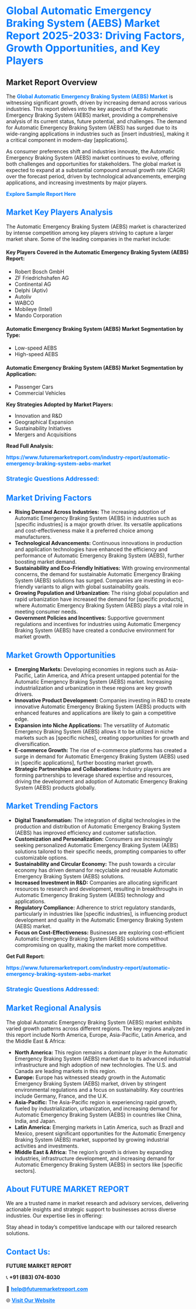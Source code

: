 <h1 style="color: #007BFF;">Global Automatic Emergency Braking System (AEBS) Market Report 2025-2033: Driving Factors, Growth Opportunities, and Key Players</h1>

<section id="overview">
<h2>Market Report Overview</h2>
<p>The <a href="https://www.futuremarketreport.com/industry-report/automatic-emergency-braking-system-aebs-market" style="color: #007BFF; text-decoration: none;"><strong>Global Automatic Emergency Braking System (AEBS) Market</strong></a> is witnessing significant growth, driven by increasing demand across various industries. This report delves into the key aspects of the Automatic Emergency Braking System (AEBS) market, providing a comprehensive analysis of its current status, future potential, and challenges. The demand for Automatic Emergency Braking System (AEBS) has surged due to its wide-ranging applications in industries such as [insert industries], making it a critical component in modern-day [applications].</p>
<p>As consumer preferences shift and industries innovate, the Automatic Emergency Braking System (AEBS) market continues to evolve, offering both challenges and opportunities for stakeholders. The global market is expected to expand at a substantial compound annual growth rate (CAGR) over the forecast period, driven by technological advancements, emerging applications, and increasing investments by major players.</p>
</section>

<section id="overview">
<p><a href="https://www.futuremarketreport.com/request-sample/reportId=27630" style="color: #007BFF; text-decoration: none;"><strong>Explore Sample Report Here</strong></a></p>
</section>

<section id="key-players">
<h2 style="color: #007BFF;">Market Key Players Analysis</h2>
<p>The Automatic Emergency Braking System (AEBS) market is characterized by intense competition among key players striving to capture a larger market share. Some of the leading companies in the market include:</p>
<h4>Key Players Covered in the Automatic Emergency Braking System (AEBS) Report:</h4>
<ul><li>Robert Bosch GmbH</li><li>ZF Friedrichshafen AG</li><li>Continental AG</li><li>Delphi (Aptiv)</li><li>Autoliv</li><li>WABCO</li><li>Mobileye (Intel)</li><li>Mando Corporation</li></ul>
<h4>Automatic Emergency Braking System (AEBS) Market Segmentation by Type:</h4>
<ul><li>Low-speed AEBS</li><li>High-speed AEBS</li></ul>

<h4>Automatic Emergency Braking System (AEBS) Market Segmentation by Application:</h4>
<ul><li>Passenger Cars</li><li>Commercial Vehicles</li></ul>
<p><strong>Key Strategies Adopted by Market Players:</strong></p>
<ul>
<li>Innovation and R&D</li>
<li>Geographical Expansion</li>
<li>Sustainability Initiatives</li>
<li>Mergers and Acquisitions</li>
</ul>
</section>

<section>
<p><strong>Read Full Analysis: </strong></p><a href="https://www.futuremarketreport.com/industry-report/automatic-emergency-braking-system-aebs-market" style="color: #007BFF; text-decoration: none;"><strong>https://www.futuremarketreport.com/industry-report/automatic-emergency-braking-system-aebs-market</strong></a>
<h3 style="color: #007BFF;">Strategic Questions Addressed:</h3>
</section>

<section id="driving-factors">
<h2 style="color: #007BFF;">Market Driving Factors</h2>
<ul>
<li><strong>Rising Demand Across Industries:</strong> The increasing adoption of Automatic Emergency Braking System (AEBS) in industries such as [specific industries] is a major growth driver. Its versatile applications and cost-effectiveness make it a preferred choice among manufacturers.</li>
<li><strong>Technological Advancements:</strong> Continuous innovations in production and application technologies have enhanced the efficiency and performance of Automatic Emergency Braking System (AEBS), further boosting market demand.</li>
<li><strong>Sustainability and Eco-Friendly Initiatives:</strong> With growing environmental concerns, the demand for sustainable Automatic Emergency Braking System (AEBS) solutions has surged. Companies are investing in eco-friendly variants to align with global sustainability goals.</li>
<li><strong>Growing Population and Urbanization:</strong> The rising global population and rapid urbanization have increased the demand for [specific products], where Automatic Emergency Braking System (AEBS) plays a vital role in meeting consumer needs.</li>
<li><strong>Government Policies and Incentives:</strong> Supportive government regulations and incentives for industries using Automatic Emergency Braking System (AEBS) have created a conducive environment for market growth.</li>
</ul>
</section>

<section id="growth-opportunities">
<h2 style="color: #007BFF;">Market Growth Opportunities</h2>
<ul>
<li><strong>Emerging Markets:</strong> Developing economies in regions such as Asia-Pacific, Latin America, and Africa present untapped potential for the Automatic Emergency Braking System (AEBS) market. Increasing industrialization and urbanization in these regions are key growth drivers.</li>
<li><strong>Innovative Product Development:</strong> Companies investing in R&D to create innovative Automatic Emergency Braking System (AEBS) products with enhanced features and applications are likely to gain a competitive edge.</li>
<li><strong>Expansion into Niche Applications:</strong> The versatility of Automatic Emergency Braking System (AEBS) allows it to be utilized in niche markets such as [specific niches], creating opportunities for growth and diversification.</li>
<li><strong>E-commerce Growth:</strong> The rise of e-commerce platforms has created a surge in demand for Automatic Emergency Braking System (AEBS) used in [specific applications], further boosting market growth.</li>
<li><strong>Strategic Partnerships and Collaborations:</strong> Industry players are forming partnerships to leverage shared expertise and resources, driving the development and adoption of Automatic Emergency Braking System (AEBS) products globally.</li>
</ul>
</section>

<section id="trending-factors">
<h2 style="color: #007BFF;">Market Trending Factors</h2>
<ul>
<li><strong>Digital Transformation:</strong> The integration of digital technologies in the production and distribution of Automatic Emergency Braking System (AEBS) has improved efficiency and customer satisfaction.</li>
<li><strong>Customization and Personalization:</strong> Consumers are increasingly seeking personalized Automatic Emergency Braking System (AEBS) solutions tailored to their specific needs, prompting companies to offer customizable options.</li>
<li><strong>Sustainability and Circular Economy:</strong> The push towards a circular economy has driven demand for recyclable and reusable Automatic Emergency Braking System (AEBS) solutions.</li>
<li><strong>Increased Investment in R&D:</strong> Companies are allocating significant resources to research and development, resulting in breakthroughs in Automatic Emergency Braking System (AEBS) technology and applications.</li>
<li><strong>Regulatory Compliance:</strong> Adherence to strict regulatory standards, particularly in industries like [specific industries], is influencing product development and quality in the Automatic Emergency Braking System (AEBS) market.</li>
<li><strong>Focus on Cost-Effectiveness:</strong> Businesses are exploring cost-efficient Automatic Emergency Braking System (AEBS) solutions without compromising on quality, making the market more competitive.</li>
</ul>
</section>

<section>
<p><strong>Get Full Report: </strong></p><a href="https://www.futuremarketreport.com/industry-report/automatic-emergency-braking-system-aebs-market" style="color: #007BFF; text-decoration: none;"><strong>https://www.futuremarketreport.com/industry-report/automatic-emergency-braking-system-aebs-market</strong></a>
<h3 style="color: #007BFF;">Strategic Questions Addressed:</h3>
</section>


<section id="regional-analysis">
<h2 style="color: #007BFF;">Market Regional Analysis</h2>
<p>The global Automatic Emergency Braking System (AEBS) market exhibits varied growth patterns across different regions. The key regions analyzed in this report include North America, Europe, Asia-Pacific, Latin America, and the Middle East & Africa:</p>
<ul>
<li><strong>North America:</strong> This region remains a dominant player in the Automatic Emergency Braking System (AEBS) market due to its advanced industrial infrastructure and high adoption of new technologies. The U.S. and Canada are leading markets in this region.</li>
<li><strong>Europe:</strong> Europe has witnessed steady growth in the Automatic Emergency Braking System (AEBS) market, driven by stringent environmental regulations and a focus on sustainability. Key countries include Germany, France, and the U.K.</li>
<li><strong>Asia-Pacific:</strong> The Asia-Pacific region is experiencing rapid growth, fueled by industrialization, urbanization, and increasing demand for Automatic Emergency Braking System (AEBS) in countries like China, India, and Japan.</li>
<li><strong>Latin America:</strong> Emerging markets in Latin America, such as Brazil and Mexico, present significant opportunities for the Automatic Emergency Braking System (AEBS) market, supported by growing industrial activities and investments.</li>
<li><strong>Middle East & Africa:</strong> The region’s growth is driven by expanding industries, infrastructure development, and increasing demand for Automatic Emergency Braking System (AEBS) in sectors like [specific sectors].</li>
</ul>
</section>

<footer>
<h2 style="color: #007BFF;">About FUTURE MARKET REPORT</h2>
<p>We are a trusted name in market research and advisory services, delivering actionable insights and strategic support to businesses across diverse industries. Our expertise lies in offering:</p>

<p>Stay ahead in today’s competitive landscape with our tailored research solutions.</p>

<h2 style="color: #007BFF;">Contact Us:</h2>
<p><strong>FUTURE MARKET REPORT</strong></p>
<p>📞 <strong>+91 (883) 074-8030</strong></p>
<p>📧 <strong><a href="mailto:help@futuremarketreport.com" style="color: #007BFF;">help@futuremarketreport.com</a></strong></p>
<p>🌐 <strong><a href="https://www.futuremarketreport.com/" style="color: #007BFF;">Visit Our Website</a></strong></p>
</footer>